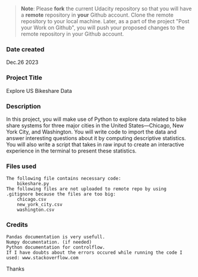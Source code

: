 >**Note**: Please **fork** the current Udacity repository so that you will have a **remote** repository in **your** Github account. Clone the remote repository to your local machine. Later, as a part of the project "Post your Work on Github", you will push your proposed changes to the remote repository in your Github account.

### Date created
Dec.26 2023

### Project Title
Explore US Bikeshare Data

### Description
In this project, you will make use of Python to explore data related to bike share systems for three major cities in the United States—Chicago, New York City, and Washington. You will write code to import the data and answer interesting questions about it by computing descriptive statistics. You will also write a script that takes in raw input to create an interactive experience in the terminal to present these statistics.

### Files used

    The following file contains necessary code:
        bikeshare.py
    The following files are not uploaded to remote repo by using .gitignore because the files are too big:
        chicago.csv
        new_york_city.csv
        washington.csv


### Credits

    Pandas documentation is very usefull.
    Numpy documentation. (if needed)
    Python documentation for controlflow.
    If I have doubts about the errors occured while running the code I used: www.stackoverflow.com
Thanks 

